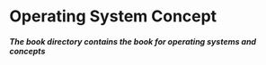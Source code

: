 # Operating System Concept

##### The book directory contains the book for operating systems and concepts
